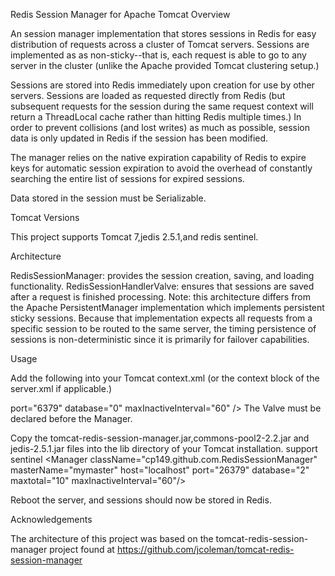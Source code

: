 Redis Session Manager for Apache Tomcat
Overview

An session manager implementation that stores sessions in Redis for easy distribution of requests across a cluster of Tomcat servers. Sessions are implemented as as non-sticky--that is, each request is able to go to any server in the cluster (unlike the Apache provided Tomcat clustering setup.)

Sessions are stored into Redis immediately upon creation for use by other servers. Sessions are loaded as requested directly from Redis (but subsequent requests for the session during the same request context will return a ThreadLocal cache rather than hitting Redis multiple times.) In order to prevent collisions (and lost writes) as much as possible, session data is only updated in Redis if the session has been modified.

The manager relies on the native expiration capability of Redis to expire keys for automatic session expiration to avoid the overhead of constantly searching the entire list of sessions for expired sessions.

Data stored in the session must be Serializable.

Tomcat Versions

This project supports  Tomcat 7,jedis 2.5.1,and redis sentinel.

Architecture

RedisSessionManager: provides the session creation, saving, and loading functionality.
RedisSessionHandlerValve: ensures that sessions are saved after a request is finished processing.
Note: this architecture differs from the Apache PersistentManager implementation which implements persistent sticky sessions. Because that implementation expects all requests from a specific session to be routed to the same server, the timing persistence of sessions is non-deterministic since it is primarily for failover capabilities.

Usage

Add the following into your Tomcat context.xml (or the context block of the server.xml if applicable.)

<Valve className="cp149.github.com.RedisSessionHandlerValve" />
<Manager className="cp149.github.com.RedisSessionManager"
	host="localhost" <!-- optional: defaults to "localhost" -->
         port="6379" <!-- optional: defaults to "6379" -->
         database="0" <!-- optional: defaults to "0" -->
         maxInactiveInterval="60" <!-- optional: defaults to "60" (in seconds) --> />
The Valve must be declared before the Manager.

Copy the tomcat-redis-session-manager.jar,commons-pool2-2.2.jar and jedis-2.5.1.jar files into the lib directory of your Tomcat installation.
support sentinel
<Valve className="cp149.github.com.RedisSessionHandlerValve" />
<Manager className="cp149.github.com.RedisSessionManager"
		 masterName="mymaster" 
         host="localhost"
         port="26379" 
         database="2"
         maxtotal="10"<!-- maxconnection: defaults to "8" -->
         maxInactiveInterval="60"/>

Reboot the server, and sessions should now be stored in Redis.


Acknowledgements

The architecture of this project was based on the tomcat-redis-session-manager project found at 
https://github.com/jcoleman/tomcat-redis-session-manager
